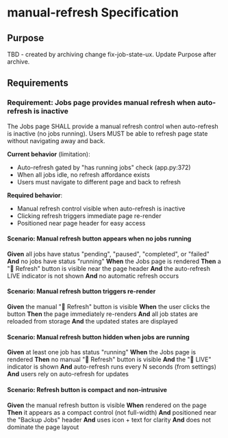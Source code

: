 # manual-refresh Specification

## Purpose
TBD - created by archiving change fix-job-state-ux. Update Purpose after archive.
## Requirements
### Requirement: Jobs page provides manual refresh when auto-refresh is inactive

The Jobs page SHALL provide a manual refresh control when auto-refresh is inactive (no jobs running). Users MUST be able to refresh page state without navigating away and back.

**Current behavior** (limitation):
- Auto-refresh gated by "has running jobs" check (app.py:372)
- When all jobs idle, no refresh affordance exists
- Users must navigate to different page and back to refresh

**Required behavior**:
- Manual refresh control visible when auto-refresh is inactive
- Clicking refresh triggers immediate page re-render
- Positioned near page header for easy access

#### Scenario: Manual refresh button appears when no jobs running

**Given** all jobs have status "pending", "paused", "completed", or "failed"
**And** no jobs have status "running"
**When** the Jobs page is rendered
**Then** a "🔄 Refresh" button is visible near the page header
**And** the auto-refresh LIVE indicator is not shown
**And** no automatic refresh occurs

#### Scenario: Manual refresh button triggers re-render

**Given** the manual "🔄 Refresh" button is visible
**When** the user clicks the button
**Then** the page immediately re-renders
**And** all job states are reloaded from storage
**And** the updated states are displayed

#### Scenario: Manual refresh button hidden when jobs are running

**Given** at least one job has status "running"
**When** the Jobs page is rendered
**Then** no manual "🔄 Refresh" button is visible
**And** the "🔴 LIVE" indicator is shown
**And** auto-refresh runs every N seconds (from settings)
**And** users rely on auto-refresh for updates

#### Scenario: Refresh button is compact and non-intrusive

**Given** the manual refresh button is visible
**When** rendered on the page
**Then** it appears as a compact control (not full-width)
**And** positioned near the "Backup Jobs" header
**And** uses icon + text for clarity
**And** does not dominate the page layout

